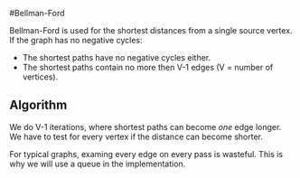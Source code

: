 #Bellman-Ford

Bellman-Ford is used for the shortest distances from a single source vertex.
If the graph has no negative cycles:

* The shortest paths have no negative cycles either.
* The shortest paths contain no more then V-1 edges (V = number of vertices).

## Algorithm

We do V-1 iterations, where shortest paths can become _one_ edge longer. We have to test for every vertex if the distance can become shorter. 


For typical graphs, examing every edge on every pass is wasteful. This is why we will use a queue in the implementation.
